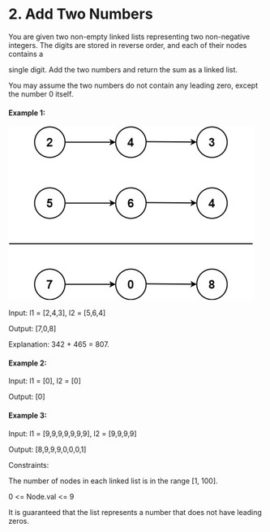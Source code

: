 # 2. Add Two Numbers

You are given two non-empty linked lists representing two non-negative integers. The digits are stored in reverse order, and each of their nodes contains a 

single digit. Add the two numbers and return the sum as a linked list.

You may assume the two numbers do not contain any leading zero, except the number 0 itself.

 

#### Example 1:

![Example 1](./../images/addtwonumber1.jpg)


Input: l1 = [2,4,3], l2 = [5,6,4]

Output: [7,0,8]

Explanation: 342 + 465 = 807.

#### Example 2:

Input: l1 = [0], l2 = [0]

Output: [0]

#### Example 3:

Input: l1 = [9,9,9,9,9,9,9], l2 = [9,9,9,9]

Output: [8,9,9,9,0,0,0,1]
 

Constraints:

The number of nodes in each linked list is in the range [1, 100].

0 <= Node.val <= 9

It is guaranteed that the list represents a number that does not have leading zeros.